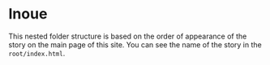 # Inoue
This nested folder structure is based on the order of appearance of the story on the main page of this site. You can see the name of the story in the `root/index.html`.